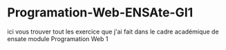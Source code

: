 # Programation-Web-ENSAte-GI1
ici vous trouver tout les exercice que j'ai fait dans le cadre académique de ensate module Programation Web 1 
